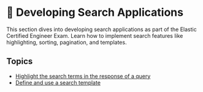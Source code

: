 # 🚀 Developing Search Applications

This section dives into developing search applications as part of the Elastic Certified Engineer Exam. Learn how to implement search features like highlighting, sorting, pagination, and templates.

## Topics

- [Highlight the search terms in the response of a query](Highlight_search_terms/highlight_search_terms.md)
- [Define and use a search template](Search_Template/search_template.md)

